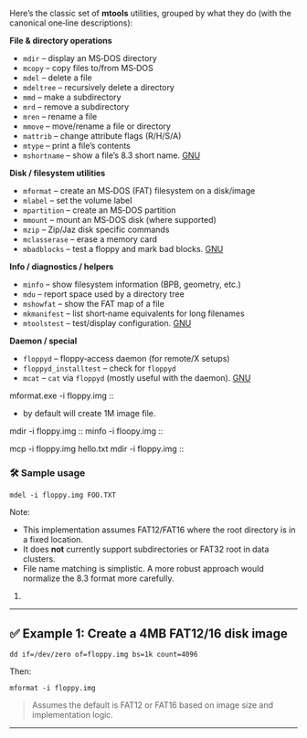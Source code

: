 
Here’s the classic set of **mtools** utilities, grouped by what they do (with the canonical one‑line descriptions):

**File & directory operations**

- `mdir` – display an MS‑DOS directory
- `mcopy` – copy files to/from MS‑DOS
- `mdel` – delete a file
- `mdeltree` – recursively delete a directory
- `mmd` – make a subdirectory
- `mrd` – remove a subdirectory
- `mren` – rename a file
- `mmove` – move/rename a file or directory
- `mattrib` – change attribute flags (R/H/S/A)
- `mtype` – print a file’s contents
- `mshortname` – show a file’s 8.3 short name. [GNU](https://www.gnu.org/s/mtools/manual/html_node/Commands.html)

**Disk / filesystem utilities**

- `mformat` – create an MS‑DOS (FAT) filesystem on a disk/image
- `mlabel` – set the volume label
- `mpartition` – create an MS‑DOS partition
- `mmount` – mount an MS‑DOS disk (where supported)
- `mzip` – Zip/Jaz disk specific commands
- `mclasserase` – erase a memory card
- `mbadblocks` – test a floppy and mark bad blocks. [GNU](https://www.gnu.org/s/mtools/manual/html_node/Commands.html)

**Info / diagnostics / helpers**

- `minfo` – show filesystem information (BPB, geometry, etc.)
- `mdu` – report space used by a directory tree
- `mshowfat` – show the FAT map of a file
- `mkmanifest` – list short‑name equivalents for long filenames
- `mtoolstest` – test/display configuration. [GNU](https://www.gnu.org/s/mtools/manual/html_node/Commands.html)

**Daemon / special**

- `floppyd` – floppy‑access daemon (for remote/X setups)
- `floppyd_installtest` – check for `floppyd`
- `mcat` – `cat` via `floppyd` (mostly useful with the daemon). [GNU](https://www.gnu.org/s/mtools/manual/html_node/Commands.html)


mformat.exe -i floppy.img ::
  - by default will create 1M image file.

mdir -i floppy.img ::
minfo -i floopy.img ::

mcp -i floppy.img hello.txt
mdir -i floppy.img ::



### 🛠️ Sample usage

```
mdel -i floppy.img FOO.TXT
```

Note:

- This implementation assumes FAT12/FAT16 where the root directory is in a fixed location.
- It does **not** currently support subdirectories or FAT32 root in data clusters.
- File name matching is simplistic. A more robust approach would normalize the 8.3 format more carefully.

1. 

------

## ✅ Example 1: Create a 4MB FAT12/16 disk image

```
dd if=/dev/zero of=floppy.img bs=1k count=4096
```

Then:

```
mformat -i floppy.img
```

> Assumes the default is FAT12 or FAT16 based on image size and implementation logic.

------

## 
